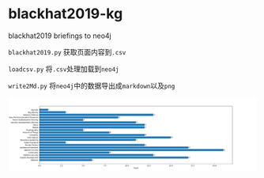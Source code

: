 # blackhat2019-kg
blackhat2019 briefings to neo4j

`blackhat2019.py` 获取页面内容到`.csv`

`loadcsv.py` 将`.csv`处理加载到`neo4j`

`write2Md.py` 将`neo4j`中的数据导出成`markdown`以及`png`

![各个track的数量（有重叠）](./tracks.png)